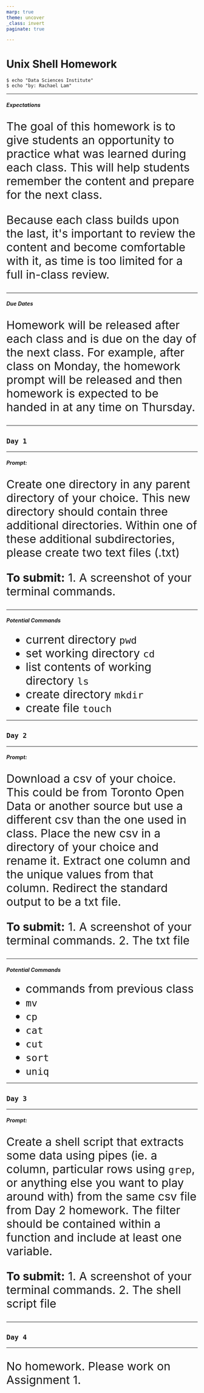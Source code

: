 ```yaml
---
marp: true
theme: uncover
_class: invert
paginate: true

---
```

<style>
    p {
        text-align: left;
        font-size: 30px
    }
    ul {
        margin: 0;
        font-size: 30px;
    }
    table {
        font-size: 30px;
    }
    ol {
        margin: 0;
        font-size: 30px;
    }
</style>


# **Unix Shell Homework**
```console
$ echo "Data Sciences Institute"
$ echo "by: Rachael Lam"
```

---
##### **Expectations**
The goal of this homework is to give students an opportunity to practice what was learned during each class. This will help students remember the content and prepare for the next class.

Because each class builds upon the last, it's important to review the content and become comfortable with it, as time is too limited for a full in-class review.

---
##### **Due Dates**
Homework will be released after each class and is due on the day of the next class. For example, after class on Monday, the homework prompt will be released and then homework is expected to be handed in at any time on Thursday.

---
<!--_color: white -->
<!--_backgroundColor: #f4a534 -->
## `Day 1`

---
##### **Prompt:**
Create one directory in any parent directory of your choice. This new directory should contain three additional directories. Within one of these additional subdirectories, please create two text files (.txt)

**To submit:**
    1. A screenshot of your terminal commands.

---
##### **Potential Commands**

- current directory `pwd`
- set working directory `cd`
- list contents of working directory `ls`
- create directory `mkdir`
- create file `touch`

---
<!--_color: white -->
<!--_backgroundColor: #f4a534 -->
## `Day 2`

---
##### **Prompt:**
Download a csv of your choice. This could be from Toronto Open Data or another source but use a different csv than the one used in class. Place the new csv in a directory of your choice and rename it. Extract one column and the unique values from that column. Redirect the standard output to be a txt file.

**To submit:**
    1. A screenshot of your terminal commands.
    2. The txt file

---
##### **Potential Commands**

- commands from previous class
- `mv`
- `cp`
- `cat`
- `cut`
- `sort`
- `uniq`

---
<!--_color: white -->
<!--_backgroundColor: #f4a534 -->
## `Day 3`

---
##### **Prompt:**
Create a shell script that extracts some data using pipes (ie. a column, particular rows using `grep`, or anything else you want to play around with) from the same csv file from Day 2 homework. The filter should be contained within a function and include at least one variable.

**To submit:**
    1. A screenshot of your terminal commands.
    2. The shell script file

---
<!--_color: white -->
<!--_backgroundColor: #f4a534 -->
## `Day 4`

---
No homework. Please work on Assignment 1.